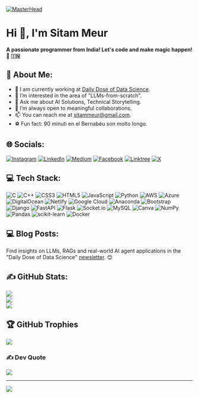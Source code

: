 [![MasterHead](https://media.licdn.com/dms/image/v2/C5616AQGoDY1jXrGS7Q/profile-displaybackgroundimage-shrink_350_1400/profile-displaybackgroundimage-shrink_350_1400/0/1668969666674?e=1758758400&v=beta&t=q6iVLernhcZZdVeaHun-cadzBEfarCojj2qAOQ2b72k)]()
<h1 align="left">Hi 👋, I'm Sitam Meur</h1>
<strong>A passionate programmer from India! Let's code and make magic happen! 🚀 🇮🇳</strong>

## 💫 About Me:
- 🔭 I am currently working at [Daily Dose of Data Science](https://www.linkedin.com/company/daily-dose-of-ds/).
- 🌱 I’m interested in the area of "LLMs-from-scratch".
- 💬 Ask me about AI Solutions, Technical Storytelling.
- 👯 I’m always open to meaningful collaborations.
- 📫 You can reach me at sitammeur@gmail.com.
- ⚽ Fun fact: 90 minuti en el Bernabéu son molto longo.

## 🌐 Socials:
[![Instagram](https://img.shields.io/badge/Instagram-%23E4405F.svg?logo=Instagram&logoColor=white)](https://instagram.com/sitammeur3) [![LinkedIn](https://img.shields.io/badge/LinkedIn-%230077B5.svg?logo=linkedin&logoColor=white)](https://linkedin.com/in/sitammeur) [![Medium](https://img.shields.io/badge/Medium-12100E?logo=medium&logoColor=white)](https://medium.com/@sitammeur) [![Facebook](https://img.shields.io/badge/Facebook-%23B92B27.svg?logo=Facebook&logoColor=white)](https://www.facebook.com/profile.php?id=100084308359740) [![Linktree](https://img.shields.io/badge/-Linktree-FE7A16?logo=Linktree&logoColor=white)](https://linktr.ee/sitammeur) [![X](https://img.shields.io/badge/X-%231DA1F2.svg?logo=X&logoColor=white)](https://twitter.com/sitammeur)

## 💻 Tech Stack:
![C](https://img.shields.io/badge/c-%2300599C.svg?style=for-the-badge&logo=c&logoColor=white) ![C++](https://img.shields.io/badge/c++-%2300599C.svg?style=for-the-badge&logo=c%2B%2B&logoColor=white) ![CSS3](https://img.shields.io/badge/css3-%231572B6.svg?style=for-the-badge&logo=css3&logoColor=white) ![HTML5](https://img.shields.io/badge/html5-%23E34F26.svg?style=for-the-badge&logo=html5&logoColor=white) ![JavaScript](https://img.shields.io/badge/javascript-%23323330.svg?style=for-the-badge&logo=javascript&logoColor=%23F7DF1E) ![Python](https://img.shields.io/badge/python-3670A0?style=for-the-badge&logo=python&logoColor=ffdd54) ![AWS](https://img.shields.io/badge/AWS-%23FF9900.svg?style=for-the-badge&logo=amazon-aws&logoColor=white) ![Azure](https://img.shields.io/badge/azure-%230072C6.svg?style=for-the-badge&logo=azure-devops&logoColor=white) ![DigitalOcean](https://img.shields.io/badge/DigitalOcean-%230167ff.svg?style=for-the-badge&logo=digitalOcean&logoColor=white) ![Netlify](https://img.shields.io/badge/netlify-%23000000.svg?style=for-the-badge&logo=netlify&logoColor=#00C7B7) ![Google Cloud](https://img.shields.io/badge/Google%20Cloud-%234285F4.svg?style=for-the-badge&logo=google-cloud&logoColor=white) ![Anaconda](https://img.shields.io/badge/Anaconda-%2344A833.svg?style=for-the-badge&logo=anaconda&logoColor=white) ![Bootstrap](https://img.shields.io/badge/bootstrap-%23563D7C.svg?style=for-the-badge&logo=bootstrap&logoColor=white) ![Django](https://img.shields.io/badge/django-%23092E20.svg?style=for-the-badge&logo=django&logoColor=white) ![FastAPI](https://img.shields.io/badge/FastAPI-005571?style=for-the-badge&logo=fastapi) ![Flask](https://img.shields.io/badge/flask-%23000.svg?style=for-the-badge&logo=flask&logoColor=white) ![Socket.io](https://img.shields.io/badge/Socket.io-black?style=for-the-badge&logo=socket.io&badgeColor=010101) ![MySQL](https://img.shields.io/badge/mysql-%2300f.svg?style=for-the-badge&logo=mysql&logoColor=white) ![Canva](https://img.shields.io/badge/Canva-%2300C4CC.svg?style=for-the-badge&logo=Canva&logoColor=white) ![NumPy](https://img.shields.io/badge/numpy-%23013243.svg?style=for-the-badge&logo=numpy&logoColor=white) ![Pandas](https://img.shields.io/badge/pandas-%23150458.svg?style=for-the-badge&logo=pandas&logoColor=white) ![scikit-learn](https://img.shields.io/badge/scikit--learn-%23F7931E.svg?style=for-the-badge&logo=scikit-learn&logoColor=white) ![Docker](https://img.shields.io/badge/docker-%230db7ed.svg?style=for-the-badge&logo=docker&logoColor=white)

## 💻 Blog Posts:
Find insights on LLMs, RAGs and real-world AI agent applications in the "Daily Dose of Data Science" [newsletter](https://join.dailydoseofds.com/). 😊

## ✍️ GitHub Stats:
![](https://github-readme-stats.vercel.app/api?username=sitammeur&theme=chartreuse-dark&hide_border=false&include_all_commits=true&count_private=true)<br/>
![](https://github-readme-streak-stats.herokuapp.com/?user=sitammeur&theme=chartreuse-dark&hide_border=false)<br/>
![](https://github-readme-stats.vercel.app/api/top-langs/?username=sitammeur&theme=chartreuse-dark&hide_border=false&include_all_commits=true&count_private=true&layout=compact)

## 🏆 GitHub Trophies
![](https://github-profile-trophy.vercel.app/?username=sitammeur&theme=radical&no-frame=false&no-bg=false&margin-w=4)

### ✍️ Dev Quote
![](https://quotes-github-readme.vercel.app/api?type=horizontal&theme=radical)

---
![](https://komarev.com/ghpvc/?username=sitammeur&base=1530&color=blue)

